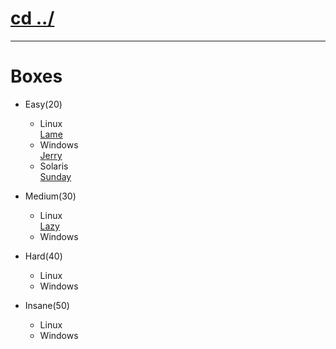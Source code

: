# [cd ../](../../../index.md)

---

# Boxes
- Easy(20)
  - Linux  
  [Lame](lame/index.md)
  - Windows  
  [Jerry](jerry/index.md)
  - Solaris  
  [Sunday](sunday/index.md)

- Medium(30)
  - Linux  
  [Lazy](lazy/index.md)
  - Windows

- Hard(40)
  - Linux
  - Windows

- Insane(50)
  - Linux
  - Windows

